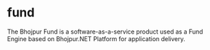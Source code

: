 # fund
The Bhojpur Fund is a software-as-a-service product used as a Fund Engine based on Bhojpur.NET Platform for application delivery.
